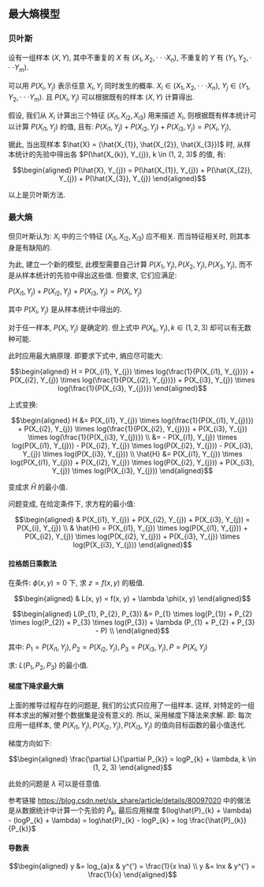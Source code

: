## 最大熵模型



### 贝叶斯

设有一组样本 $(X, Y)$, 其中不重复的 $X$ 有 $(X_{1}, X_{2}, \cdot \cdot \cdot X_{n})$, 不重复的 $Y$ 有 $(Y_{1}, Y_{2}, \cdot \cdot \cdot Y_{m})$. 

可以用 $P(X_{i}, Y_{j})$ 表示任意 $X_{i}, Y_{j}$ 同时发生的概率. $X_{i} \in (X_{1}, X_{2}, \cdot \cdot \cdot X_{n})$, $Y_{j} \in (Y_{1}, Y_{2}, \cdot \cdot \cdot Y_{m})$. 且 $P(X_{i}, Y_{j})$ 可以根据既有的样本 $(X, Y)$ 计算得出. 

假设, 我们从 $X_{i}$ 计算出三个特征 $(X_{i1}, X_{i2}, X_{i3})$ 用来描述 $X_{i}$, 则根据既有样本统计可以计算 $P(X_{i1}, Y_{j})$ 的值, 且有: $P(X_{i1}, Y_{j}) + P(X_{i2}, Y_{j}) + P(X_{i3}, Y_{j}) = P(X_{i} , Y_{j})$, 

据此, 当出现样本 $\hat{X} = (\hat{X_{1}}, \hat{X_{2}}, \hat{X_{3}})$ 时, 从样本统计的先验中得出各 $P(\hat{X_{k}}, Y_{j}), k \in (1, 2, 3)$ 的值, 有:

$$\begin{aligned} P(\hat{X}, Y_{j}) = P(\hat{X_{1}}, Y_{j}) + P(\hat{X_{2}}, Y_{j}) + P(\hat{X_{3}}, Y_{j})  \end{aligned}$$

以上是贝叶斯方法. 



### 最大熵

但贝叶斯认为: $X_{i}$ 中的三个特征 $(X_{i1}, X_{i2}, X_{i3})$ 应不相关. 而当特征相关时, 则其本身是有缺陷的. 

为此, 建立一个新的模型, 此模型需要自己计算 $P(X_{1}, Y_{j}), P(X_{2}, Y_{j}), P(X_{3}, Y_{j})$, 而不是从样本统计的先验中得出这些值. 但要求, 它们应满足: 

$P(X_{i1}, Y_{j}) + P(X_{i2}, Y_{j}) + P(X_{i3}, Y_{j}) = P(X_{i}, Y_{j})$

其中 $P(X_{i} , Y_{j})$ 是从样本统计中得出的. 

对于任一样本, $P(X_{i} , Y_{j})$ 是确定的. 但上式中 $P(X_{k}, Y_{j}), k \in (1, 2, 3)$ 却可以有无数种可能. 

此时应用最大熵原理. 即要求下式中, 熵应尽可能大: 

$$\begin{aligned} H = P(X_{i1}, Y_{j}) \times log(\frac{1}{P(X_{i1}, Y_{j})}) + P(X_{i2}, Y_{j}) \times log(\frac{1}{P(X_{i2}, Y_{j})}) + P(X_{i3}, Y_{j}) \times log(\frac{1}{P(X_{i3}, Y_{j})}) \end{aligned}$$

上式变换: 

$$\begin{aligned} H &= P(X_{i1}, Y_{j}) \times log(\frac{1}{P(X_{i1}, Y_{j})}) + P(X_{i2}, Y_{j}) \times log(\frac{1}{P(X_{i2}, Y_{j})}) + P(X_{i3}, Y_{j}) \times log(\frac{1}{P(X_{i3}, Y_{j})}) \\ &= - P(X_{i1}, Y_{j}) \times log(P(X_{i1}, Y_{j})) - P(X_{i2}, Y_{j}) \times log(P(X_{i2}, Y_{j})) - P(X_{i3}, Y_{j}) \times log(P(X_{i3}, Y_{j})) \\  \hat{H} &= P(X_{i1}, Y_{j}) \times log(P(X_{i1}, Y_{j})) + P(X_{i2}, Y_{j}) \times log(P(X_{i2}, Y_{j})) + P(X_{i3}, Y_{j}) \times log(P(X_{i3}, Y_{j})) \end{aligned}$$

变成求 $\hat{H}$ 的最小值. 



问题变成, 在给定条件下, 求方程的最小值: 

$$\begin{aligned} & P(X_{i1}, Y_{j}) + P(X_{i2}, Y_{j}) + P(X_{i3}, Y_{j}) = P(X_{i}, Y_{j}) \\ & \hat{H} = P(X_{i1}, Y_{j}) \times log(P(X_{i1}, Y_{j})) + P(X_{i2}, Y_{j}) \times log(P(X_{i2}, Y_{j})) + P(X_{i3}, Y_{j}) \times log(P(X_{i3}, Y_{j})) \end{aligned}$$



#### 拉格朗日乘数法

在条件: $\phi(x, y) = 0$ 下, 求 $z = f(x, y)$ 的极值. 

$$\begin{aligned} & L(x, y) = f(x, y) + \lambda \phi(x, y) \end{aligned}$$



$$\begin{aligned} L(P_{1}, P_{2}, P_{3}) &= P_{1} \times log(P_{1}) + P_{2} \times log(P_{2}) + P_{3} \times log(P_{3}) + \lambda (P_{1} + P_{2} + P_{3} - P)  \\ \end{aligned}$$

其中: $P_{1} = P(X_{i1}, Y_{j}), P_{2} = P(X_{i2}, Y_{j}), P_{3} = P(X_{i3}, Y_{j}), P = P(X_{i}, Y_{j})$



求: $L(P_{1}, P_{2}, P_{3})$ 的最小值. 





#### 梯度下降求最大熵

上面的推导过程存在的问题是, 我们的公式只应用了一组样本. 这样, 对特定的一组样本求出的解对整个数据集是没有意义的. 所以, 采用梯度下降法来求解. 即: 每次应用一组样本, 使 $P(X_{i1}, Y_{j}), P(X_{i2}, Y_{j}), P(X_{i3}, Y_{j})$ 的值向目标函数的最小值迭代. 

梯度方向如下: 

$$\begin{aligned} \frac{\partial L}{\partial P_{k}} = logP_{k} + \lambda, k \in (1, 2, 3) \end{aligned}$$



此处的问题是 $\lambda$ 可以是任意值. 

参考链接 https://blog.csdn.net/slx_share/article/details/80097020 中的做法是从数据统计中计算一个先验的 $\hat{P}_{k}$, 最后应用梯度 $(log\hat{P}_{k} + \lambda) - (logP_{k} + \lambda) = log\hat{P}_{k} - logP_{k} = log \frac{\hat{P}_{k}}{P_{k}}$



#### 导数表

$$\begin{aligned} y &= log_{a}x  & y^{'} = \frac{1}{x lna} \\ y &= lnx  & y^{'} = \frac{1}{x} \end{aligned}$$





















